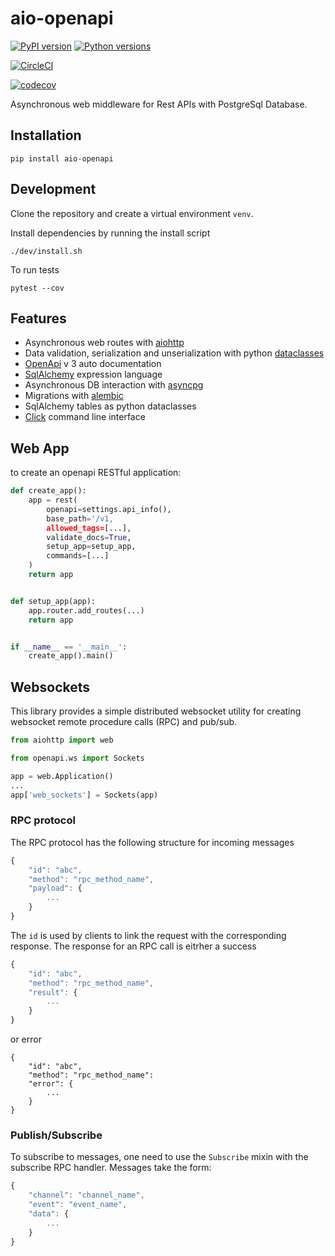 # aio-openapi

[![PyPI version](https://badge.fury.io/py/aio-openapi.svg)](https://badge.fury.io/py/aio-openapi)
[![Python versions](https://img.shields.io/pypi/pyversions/aio-openapi.svg)](https://pypi.org/project/aio-openapi)

[![CircleCI](https://circleci.com/gh/lendingblock/aio-openapi.svg?style=svg)](https://circleci.com/gh/lendingblock/aio-openapi)

[![codecov](https://codecov.io/gh/lendingblock/aio-openapi/branch/master/graph/badge.svg)](https://codecov.io/gh/lendingblock/aio-openapi)

Asynchronous web middleware for Rest APIs with PostgreSql Database.

## Installation
```
pip install aio-openapi
```

## Development

Clone the repository and create a virtual environment `venv`.

Install dependencies by running the install script
```
./dev/install.sh
```
To run tests
```
pytest --cov
```

## Features

* Asynchronous web routes with [aiohttp](https://aiohttp.readthedocs.io/en/stable/)
* Data validation, serialization and unserialization with python [dataclasses](https://docs.python.org/3/library/dataclasses.html)
* [OpenApi](https://www.openapis.org/) v 3 auto documentation
* [SqlAlchemy](https://www.sqlalchemy.org/) expression language
* Asynchronous DB interaction with [asyncpg](https://github.com/MagicStack/asyncpg)
* Migrations with [alembic](http://alembic.zzzcomputing.com/en/latest/)
* SqlAlchemy tables as python dataclasses
* [Click](https://github.com/pallets/click) command line interface

## Web App

to create an openapi RESTful application:
```python
def create_app():
    app = rest(
        openapi=settings.api_info(),
        base_path='/v1,
        allowed_tags=[...],
        validate_docs=True,
        setup_app=setup_app,
        commands=[...]
    )
    return app


def setup_app(app):
    app.router.add_routes(...)
    return app


if __name__ == '__main__':
    create_app().main()
```

## Websockets

This library provides a simple distributed websocket utility for creating
websocket remote procedure calls (RPC) and pub/sub.
```python
from aiohttp import web

from openapi.ws import Sockets

app = web.Application()
...
app['web_sockets'] = Sockets(app)
```
### RPC protocol

The RPC protocol has the following structure for incoming messages
```javascript
{
    "id": "abc",
    "method": "rpc_method_name",
    "payload": {
        ...
    }
}
```
The ``id`` is used by clients to link the request with the corresponding response.
The response for an RPC call is eitrher a success
```javascript
{
    "id": "abc",
    "method": "rpc_method_name",
    "result": {
        ...
    }
}
```
or error
```
{
    "id": "abc",
    "method": "rpc_method_name":
    "error": {
        ...
    }
}
```
### Publish/Subscribe

To subscribe to messages, one need to use the ``Subscribe`` mixin with the subscribe RPC handler.
Messages take the form:
```javascript
{
    "channel": "channel_name",
    "event": "event_name",
    "data": {
        ...
    }
}
```
